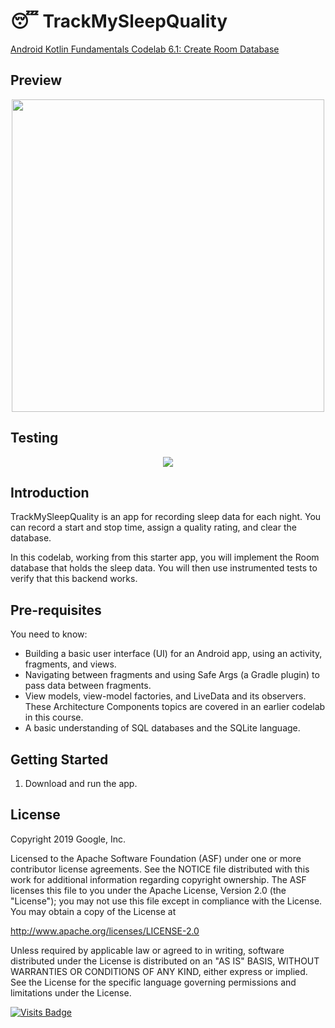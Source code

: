 😴 TrackMySleepQuality
==================================

[Android Kotlin Fundamentals Codelab 6.1: Create Room Database](https://developer.android.com/codelabs/kotlin-android-training-room-database?hl=en&continue=https%3A%2F%2Fcodelabs.developers.google.com%2F%3Fcat%3Dandroid)

## Preview

<div align="center">
  <img src="https://user-images.githubusercontent.com/43397636/121639334-98b83600-cab6-11eb-876c-051e71294e2e.png" width="500" />
</div>

## Testing

<div align="center">
  <img src="https://user-images.githubusercontent.com/43397636/121639244-72929600-cab6-11eb-807f-c47b932a656d.png" />
</div>

Introduction
------------

TrackMySleepQuality is an app for recording sleep data for each night. 
You can record a start and stop time, assign a quality rating, and clear the database. 

In this codelab, working from this starter app,
you will implement the Room database that holds the sleep data. 
You will then use instrumented tests to verify that this backend works. 


Pre-requisites
--------------

You need to know:

* Building a basic user interface (UI) for an Android app, 
  using an activity, fragments, and views.
* Navigating between fragments and using Safe Args (a Gradle plugin) 
  to pass data between fragments.
* View models, view-model factories, and LiveData and its observers. 
  These Architecture Components topics are covered in an earlier codelab in this course.
* A basic understanding of SQL databases and the SQLite language.


Getting Started
---------------

1. Download and run the app.

License
-------

Copyright 2019 Google, Inc.

Licensed to the Apache Software Foundation (ASF) under one or more contributor
license agreements.  See the NOTICE file distributed with this work for
additional information regarding copyright ownership.  The ASF licenses this
file to you under the Apache License, Version 2.0 (the "License"); you may not
use this file except in compliance with the License.  You may obtain a copy of
the License at

  http://www.apache.org/licenses/LICENSE-2.0

Unless required by applicable law or agreed to in writing, software
distributed under the License is distributed on an "AS IS" BASIS, WITHOUT
WARRANTIES OR CONDITIONS OF ANY KIND, either express or implied.  See the
License for the specific language governing permissions and limitations under
the License.

[![Visits Badge](https://badges.pufler.dev/visits/kevinadhiguna/kotlin-sleep-quality-tracker)](https://github.com/kevinadhiguna)
